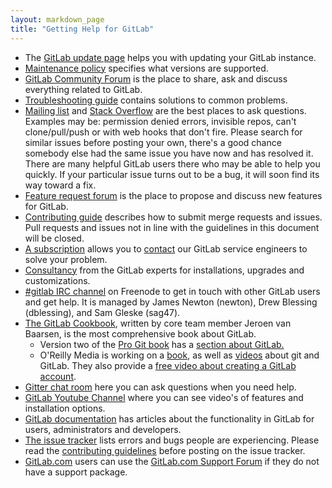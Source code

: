```yaml
---
layout: markdown_page
title: "Getting Help for GitLab"
---
```


* The [GitLab update page](https://about.gitlab.com/update/) helps you with updating your GitLab instance.
* [Maintenance policy](https://gitlab.com/gitlab-org/gitlab-ce/blob/master/MAINTENANCE.md) specifies what versions are supported.
* [GitLab Community Forum](https://forum.gitlab.com/) is the place to share, ask and discuss everything related to GitLab.
* [Troubleshooting guide](https://github.com/gitlabhq/gitlab-public-wiki/wiki/Trouble-Shooting-Guide) contains solutions to common problems.
* [Mailing list](https://groups.google.com/forum/#!forum/gitlabhq) and [Stack Overflow](http://stackoverflow.com/questions/tagged/gitlab) are the best places to ask questions. Examples may be: permission denied errors, invisible repos, can't clone/pull/push or with web hooks that don't fire. Please search for similar issues before posting your own, there's a good chance somebody else had the same issue you have now and has resolved it. There are many helpful GitLab users there who may be able to help you quickly. If your particular issue turns out to be a bug, it will soon find its way toward a fix.
* [Feature request forum](http://feedback.gitlab.com) is the place to propose and discuss new features for GitLab.
* [Contributing guide](https://gitlab.com/gitlab-org/gitlab-ce/blob/master/CONTRIBUTING.md) describes how to submit merge requests and issues. Pull requests and issues not in line with the guidelines in this document will be closed.
* [A subscription](https://about.gitlab.com/subscription/) allows you to [contact](https://about.gitlab.com/contact/) our GitLab service engineers to solve your problem.
* [Consultancy](https://about.gitlab.com/consultancy/) from the GitLab experts for installations, upgrades and customizations.
* [#gitlab IRC channel](https://webchat.freenode.net/?channels=gitlab) on Freenode to get in touch with other GitLab users and get help. It is managed by James Newton (newton), Drew Blessing (dblessing), and Sam Gleske (sag47).
* [The GitLab Cookbook](https://www.packtpub.com/application-development/gitlab-cookbook), written by core team member Jeroen van Baarsen, is the most comprehensive book about GitLab.
    * Version two of the [Pro Git book](http://git-scm.com/book/en/v2) has a [section about GitLab.](http://git-scm.com/book/en/v2/Git-on-the-Server-GitLab)
    * O'Reilly Media is working on a [book](http://shop.oreilly.com/product/0636920034520.do), as well as [videos](http://shop.oreilly.com/product/0636920034872.do?code=WKGTVD) about git and GitLab. They also provide a [free video about creating a GitLab account](http://player.oreilly.com/videos/9781491912003?toc_id=194077).
* [Gitter chat room](https://gitter.im/gitlabhq/gitlabhq#) here you can ask questions when you need help.
* [GitLab Youtube Channel](https://www.youtube.com/channel/UCnMGQ8QHMAnVIsI3xJrihhg) where you can see video's of features and installation options.
* [GitLab documentation](http://doc.gitlab.com/ce/) has articles about the functionality in GitLab for users, administrators and developers.
* [The issue tracker](https://gitlab.com/gitlab-org/gitlab-ce/issues) lists errors and bugs people are experiencing. Please read the [contributing guidelines](https://gitlab.com/gitlab-org/gitlab-ce/blob/master/CONTRIBUTING.md#issue-tracker) before posting on the issue tracker.
* [GitLab.com](https://about.gitlab.com/gitlab-com/) users can use the [GitLab.com Support Forum](https://gitlab.com/gitlab-com/support-forum/issues) if they do not have a support package.
